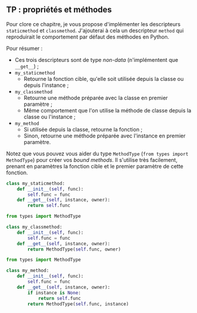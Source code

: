## TP : propriétés et méthodes

Pour clore ce chapitre, je vous propose d'implémenter les descripteurs `staticmethod` et `classmethod`. J'ajouterai à cela un descripteur `method` qui reproduirait le comportement par défaut des méthodes en Python.

Pour résumer :

* Ces trois descripteurs sont de type *non-data* (n'implémentent que `__get__`) ;
* `my_staticmethod`
    * Retourne la fonction cible, qu'elle soit utilisée depuis la classe ou depuis l'instance ;
* `my_classmethod`
    * Retourne une méthode préparée avec la classe en premier paramètre ;
    * Même comportement que l'on utilise la méthode de classe depuis la classe ou l'instance ;
* `my_method`
    * Si utilisée depuis la classe, retourne la fonction ;
    * Sinon, retourne une méthode préparée avec l'instance en premier paramètre.

Notez que vous pouvez vous aider du type `MethodType` (`from types import MethodType`) pour créer vos *bound methods*.
Il s'utilise très facilement, prenant en paramètres la fonction cible et le premier paramètre de cette fonction.

```python
class my_staticmethod:
    def __init__(self, func):
        self.func = func
    def __get__(self, instance, owner):
        return self.func
```

```python
from types import MethodType

class my_classmethod:
    def __init__(self, func):
        self.func = func
    def __get__(self, instance, owner):
        return MethodType(self.func, owner)
```

```python
from types import MethodType

class my_method:
    def __init__(self, func):
        self.func = func
    def __get__(self, instance, owner):
        if instance is None:
            return self.func
        return MethodType(self.func, instance)
```
